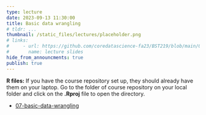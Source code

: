 ```yaml
---
type: lecture
date: 2023-09-13 11:30:00
title: Basic data wrangling
# tldr: ...
thumbnail: /static_files/lectures/placeholder.png
# links:
#     - url: https://github.com/coredatascience-fa23/BST219/blob/main/00_course_introduction/Lecture_01.pdf
#       name: lecture slides
hide_from_announcments: true
publish: true
---
```

**R files:**
If you have the course repository set up, they should already have them on your laptop. 
Go to the folder of course repository on your local folder and click on the  **.Rproj** file to open the directory. 
- [07-basic-data-wrangling](https://github.com/coredatascience-fa23/BST219/blob/main/01_R-basics/07-basic-data-wrangling.Rmd)

